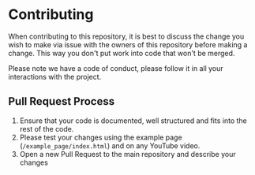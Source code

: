 # Contributing

When contributing to this repository, it is best to discuss the change you wish to make via issue with the owners of this repository before making a change. This way you don't put work into code that won't be merged.

Please note we have a code of conduct, please follow it in all your interactions with the project.

## Pull Request Process

1. Ensure that your code is documented, well structured and fits into the rest of the code.
2. Please test your changes using the example page (`/example_page/index.html`) and on any YouTube video.
3. Open a new Pull Request to the main repository and describe your changes
